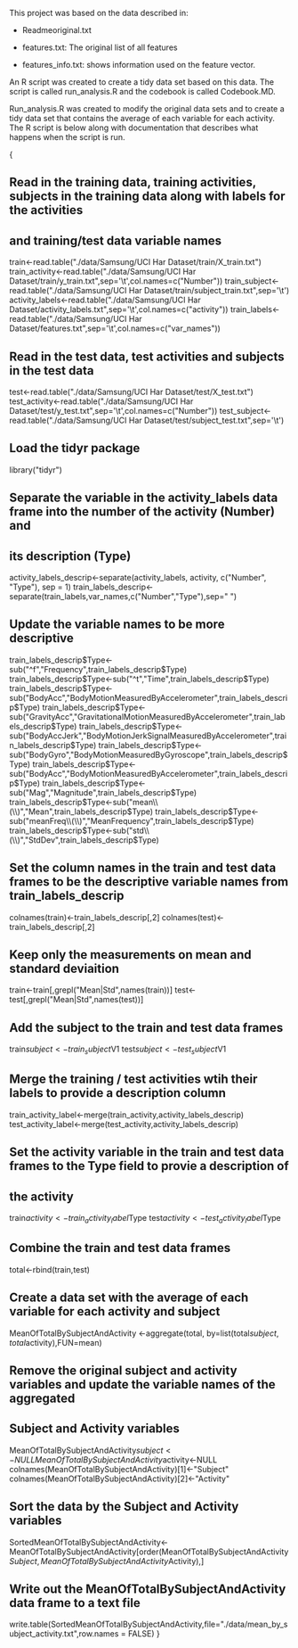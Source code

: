 This project was based on the data described in:

- Readmeoriginal.txt

- features.txt: The original list of all features

- features_info.txt: shows information used on the feature vector.

An R script was created to create a tidy data set based on this data.  The script is called run_analysis.R and the codebook is called Codebook.MD.

Run_analysis.R was created to modify the original data sets and to create a tidy data set that contains the average of each variable for each activity. The R script is below along with documentation that describes what happens when the script is run.

{
  ## Read in the training data, training activities, subjects in the training data along with labels for the activities
  ## and training/test data variable names

  train<-read.table("./data/Samsung/UCI Har Dataset/train/X_train.txt")
  train_activity<-read.table("./data/Samsung/UCI Har Dataset/train/y_train.txt",sep='\t',col.names=c("Number"))
  train_subject<-read.table("./data/Samsung/UCI Har Dataset/train/subject_train.txt",sep='\t')
  activity_labels<-read.table("./data/Samsung/UCI Har Dataset/activity_labels.txt",sep='\t',col.names=c("activity"))
  train_labels<-read.table("./data/Samsung/UCI Har Dataset/features.txt",sep='\t',col.names=c("var_names"))

  ## Read in the test data, test activities and subjects in the test data

  test<-read.table("./data/Samsung/UCI Har Dataset/test/X_test.txt")
  test_activity<-read.table("./data/Samsung/UCI Har Dataset/test/y_test.txt",sep='\t',col.names=c("Number"))
  test_subject<-read.table("./data/Samsung/UCI Har Dataset/test/subject_test.txt",sep='\t')

  ## Load the tidyr package

  library("tidyr")
  
  ## Separate the variable in the activity_labels data frame into the number of the activity (Number) and
  ## its description (Type)

  activity_labels_descrip<-separate(activity_labels, activity, c("Number", "Type"), sep = 1)
  train_labels_descrip<-separate(train_labels,var_names,c("Number","Type"),sep=" ")

  ## Update the variable names to be more descriptive

  train_labels_descrip$Type<-sub("^f","Frequency",train_labels_descrip$Type)
  train_labels_descrip$Type<-sub("^t","Time",train_labels_descrip$Type)
  train_labels_descrip$Type<-sub("BodyAcc","BodyMotionMeasuredByAccelerometer",train_labels_descrip$Type)
  train_labels_descrip$Type<-sub("GravityAcc","GravitationalMotionMeasuredByAccelerometer",train_labels_descrip$Type)
  train_labels_descrip$Type<-sub("BodyAccJerk","BodyMotionJerkSignalMeasuredByAccelerometer",train_labels_descrip$Type)
  train_labels_descrip$Type<-sub("BodyGyro","BodyMotionMeasuredByGyroscope",train_labels_descrip$Type)
  train_labels_descrip$Type<-sub("BodyAcc","BodyMotionMeasuredByAccelerometer",train_labels_descrip$Type)
  train_labels_descrip$Type<-sub("Mag","Magnitude",train_labels_descrip$Type)
  train_labels_descrip$Type<-sub("mean\\(\\)","Mean",train_labels_descrip$Type)
  train_labels_descrip$Type<-sub("meanFreq\\(\\)","MeanFrequency",train_labels_descrip$Type)
  train_labels_descrip$Type<-sub("std\\(\\)","StdDev",train_labels_descrip$Type)

  ## Set the column names in the train and test data frames to be the descriptive variable names from train_labels_descrip

  colnames(train)<-train_labels_descrip[,2]
  colnames(test)<-train_labels_descrip[,2]

  ## Keep only the measurements on mean and standard deviaition

  train<-train[,grepl("Mean|Std",names(train))]
  test<-test[,grepl("Mean|Std",names(test))]

  ## Add the subject to the train and test data frames

  train$subject<-train_subject$V1
  test$subject<-test_subject$V1

  ## Merge the training / test activities wtih their labels to provide a description column

  train_activity_label<-merge(train_activity,activity_labels_descrip)
  test_activity_label<-merge(test_activity,activity_labels_descrip)

  ## Set the activity variable in the train and test data frames to the Type field to provie a description of
  ## the activity

  train$activity<-train_activity_label$Type
  test$activity<-test_activity_label$Type

  ## Combine the train and test data frames

  total<-rbind(train,test)

  ## Create a data set with the average of each variable for each activity and subject

  MeanOfTotalBySubjectAndActivity <-aggregate(total, by=list(total$subject,total$activity),FUN=mean)
  
  ## Remove the original subject and activity variables and update the variable names of the aggregated
  ## Subject and Activity variables

  MeanOfTotalBySubjectAndActivity$subject<-NULL
  MeanOfTotalBySubjectAndActivity$activity<-NULL
  colnames(MeanOfTotalBySubjectAndActivity)[1]<-"Subject"
  colnames(MeanOfTotalBySubjectAndActivity)[2]<-"Activity"

  ## Sort the data by the Subject and Activity variables

  SortedMeanOfTotalBySubjectAndActivity<-MeanOfTotalBySubjectAndActivity[order(MeanOfTotalBySubjectAndActivity$Subject,MeanOfTotalBySubjectAndActivity$Activity),]

  ## Write out the MeanOfTotalBySubjectAndActivity data frame to a text file
  write.table(SortedMeanOfTotalBySubjectAndActivity,file="./data/mean_by_subject_activity.txt",row.names = FALSE)
  }

